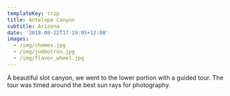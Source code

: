 ```yaml
---
templateKey: trip
title: Antelope Canyon
subtitle: Arizona
date: '2018-08-22T17:19:05+12:00'
images:
  - /img/chemex.jpg
  - /img/jumbotron.jpg
  - /img/flavor_wheel.jpg
---
```

A beautiful slot canyon, we went to the lower portion with a guided tour. The tour was timed around the best sun rays for photography.
